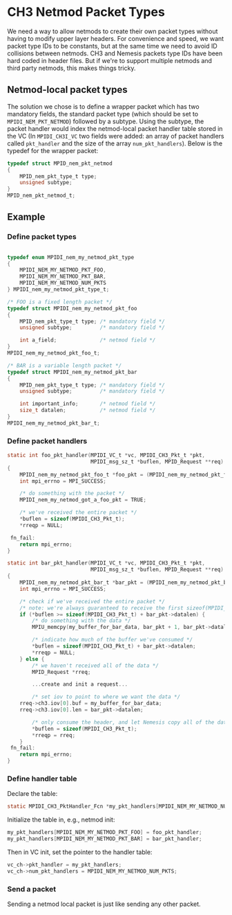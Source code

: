 # CH3 Netmod Packet Types

We need a way to allow netmods to create their own packet types without
having to modify upper layer headers. For convenience and speed, we want
packet type IDs to be constants, but at the same time we need to avoid
ID collisions between netmods. CH3 and Nemesis packets type IDs have
been hard coded in header files. But if we're to support multiple
netmods and third party netmods, this makes things tricky.

## Netmod-local packet types

The solution we chose is to define a wrapper packet which has two
mandatory fields, the standard packet type (which should be set to
`MPIDI_NEM_PKT_NETMOD`) followed by a subtype. Using the subtype, the
packet handler would index the netmod-local packet handler table stored
in the VC (In `MPIDI_CH3I_VC` two fields were added: an array of packet
handlers called `pkt_handler` and the size of the array
`num_pkt_handlers`). Below is the typedef for the wrapper packet:

``` c
typedef struct MPID_nem_pkt_netmod
{
    MPID_nem_pkt_type_t type;
    unsigned subtype;
}
MPID_nem_pkt_netmod_t;
```

## Example

### Define packet types

``` c

typedef enum MPIDI_nem_my_netmod_pkt_type
{
    MPIDI_NEM_MY_NETMOD_PKT_FOO,
    MPIDI_NEM_MY_NETMOD_PKT_BAR,
    MPIDI_NEM_MY_NETMOD_NUM_PKTS
} MPIDI_nem_my_netmod_pkt_type_t;

/* FOO is a fixed length packet */
typedef struct MPIDI_nem_my_netmod_pkt_foo
{
    MPID_nem_pkt_type_t type; /* mandatory field */
    unsigned subtype;         /* mandatory field */

    int a_field;              /* netmod field */
}
MPIDI_nem_my_netmod_pkt_foo_t;

/* BAR is a variable length packet */
typedef struct MPIDI_nem_my_netmod_pkt_bar
{
    MPID_nem_pkt_type_t type; /* mandatory field */
    unsigned subtype;         /* mandatory field */

    int important_info;       /* netmod field */
    size_t datalen;           /* netmod field */
}
MPIDI_nem_my_netmod_pkt_bar_t;
```

### Define packet handlers

``` c
static int foo_pkt_handler(MPIDI_VC_t *vc, MPIDI_CH3_Pkt_t *pkt,
                           MPIDI_msg_sz_t *buflen, MPID_Request **req)
{
    MPIDI_nem_my_netmod_pkt_foo_t *foo_pkt = (MPIDI_nem_my_netmod_pkt_foo_t *) pkt;
    int mpi_errno = MPI_SUCCESS;

    /* do something with the packet */
    MPIDI_nem_my_netmod_got_a_foo_pkt = TRUE;

    /* we've received the entire packet */
    *buflen = sizeof(MPIDI_CH3_Pkt_t);
    *rreqp = NULL;

 fn_fail:
    return mpi_errno;
}

static int bar_pkt_handler(MPIDI_VC_t *vc, MPIDI_CH3_Pkt_t *pkt,
                           MPIDI_msg_sz_t *buflen, MPID_Request **req)
{
    MPIDI_nem_my_netmod_pkt_bar_t *bar_pkt = (MPIDI_nem_my_netmod_pkt_bar_t *) pkt;
    int mpi_errno = MPI_SUCCESS;

    /* check if we've received the entire packet */
    /* note: we're always guaranteed to receive the first sizeof(MPIDI_CH3_Pkt_t) of the packet */
    if (*buflen >= sizeof(MPIDI_CH3_Pkt_t) + bar_pkt->datalen) {
        /* do something with the data */
        MPIU_memcpy(my_buffer_for_bar_data, bar_pkt + 1, bar_pkt->datalen);

        /* indicate how much of the buffer we've consumed */
        *buflen = sizeof(MPIDI_CH3_Pkt_t) + bar_pkt->datalen;
        *rreqp = NULL;
    } else {
        /* we haven't received all of the data */
        MPID_Request *rreq;

        ...create and init a request...

        /* set iov to point to where we want the data */
    rreq->ch3.iov[0].buf = my_buffer_for_bar_data;
    rreq->ch3.iov[0].len = bar_pkt->datalen;

        /* only consume the header, and let Nemesis copy all of the data */
        *buflen = sizeof(MPIDI_CH3_Pkt_t);
        *rreqp = rreq;
    }
 fn_fail:
    return mpi_errno;
}
```

### Define handler table

Declare the table:

``` c
static MPIDI_CH3_PktHandler_Fcn *my_pkt_handlers[MPIDI_NEM_MY_NETMOD_NUM_PKTS];
```

Initialize the table in, e.g., netmod init:

``` c
my_pkt_handlers[MPIDI_NEM_MY_NETMOD_PKT_FOO] = foo_pkt_handler;
my_pkt_handlers[MPIDI_NEM_MY_NETMOD_PKT_BAR] = bar_pkt_handler;
```

Then in VC init, set the pointer to the handler table:

``` c
vc_ch->pkt_handler = my_pkt_handlers;
vc_ch->num_pkt_handlers = MPIDI_NEM_MY_NETMOD_NUM_PKTS;
```

### Send a packet

Sending a netmod local packet is just like sending any other packet.
